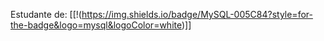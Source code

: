 Estudante de:
[[!(https://img.shields.io/badge/MySQL-005C84?style=for-the-badge&logo=mysql&logoColor=white)]]
